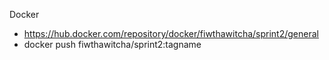 Docker
* https://hub.docker.com/repository/docker/fiwthawitcha/sprint2/general
* docker push fiwthawitcha/sprint2:tagname
